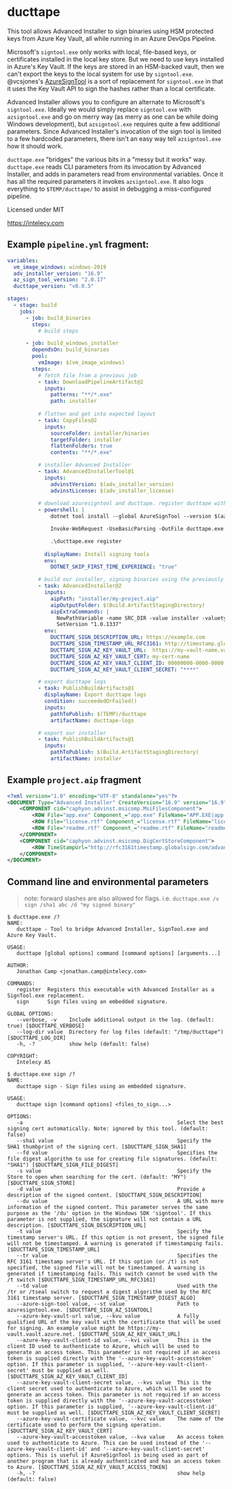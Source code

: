 # ducttape

This tool allows Advanced Installer to sign binaries using HSM protected keys from Azure Key Vault, all while running in
an Azure DevOps Pipeline.

Microsoft's `signtool.exe` only works with local, file-based keys, or certificates installed in the local key store. But
we need to use keys installed in Azure's Key Vault. If the keys are stored in an HSM-backed vault, then we can't export
the keys to the local system for use by `signtool.exe`. @vcsjones's
[AzureSignTool](https://github.com/vcsjones/AzureSignTool) is a sort of replacement for `signtool.exe` in that it uses
the Key Vault API to sign the hashes rather than a local certificate.

Advanced Installer allows you to configure an alternate to Microsoft's `signtool.exe`. Ideally we would simply replace
`signtool.exe` with `azsigntool.exe` and go on merry way (as merry as one can be while doing Windows development), but
`azsigntool.exe` requires quite a few additional parameters. Since Advanced Installer's invocation of the sign tool is
limited to a few hardcoded parameters, there isn't an easy way tell `azsigntool.exe` how it should work.

`ducttape.exe` "bridges" the various bits in a "messy but it works" way. `ducttape.exe` reads CLI parameters from its
invocation by Advanced Installer, and adds in parameters read from environmental variables. Once it has all the required
parameters it invokes `azsigntool.exe`. It also logs everything to `$TEMP/ducttape/` to assist in debugging a
miss-configured pipeline. 

Licensed under MIT

https://intelecy.com

## Example `pipeline.yml` fragment:

```yaml
variables:
  vm_image_windows: windows-2019
  adv_installer_version: "16.9"
  az_sign_tool_version: "2.0.17"
  ducttape_version: "v0.0.5"

stages:
  - stage: build
    jobs:
      - job: build_binaries
        steps:
          # build steps

      - job: build_windows_installer
        dependsOn: build_binaries
        pool:
          vmImage: $(vm_image_windows)
        steps:
          # fetch file from a previous job
          - task: DownloadPipelineArtifact@2
            inputs:
              patterns: "**/*.exe"
              path: installer
          
          # flatten and get into expected layout
          - task: CopyFiles@2
            inputs:
              sourceFolder: installer/binaries
              targetFolder: installer
              flattenFolders: true
              contents: "**/*.exe"

          # installer Advanced Installer
          - task: AdvancedInstallerTool@1
            inputs:
              advinstVersion: $(adv_installer_version)
              advinstLicense: $(adv_installer_license)
  
          # download azuresigntool and ducttape. register ducttape with Advanced Installer
          - powershell: |
              dotnet tool install --global AzureSignTool --version $(az_sign_tool_version)

              Invoke-WebRequest -UseBasicParsing -OutFile ducttape.exe -URI https://github.com/Intelecy/ducttape/releases/download/$(ducttape_version)/ducttape.exe

              .\ducttape.exe register
  
            displayName: Install signing tools
            env:
              DOTNET_SKIP_FIRST_TIME_EXPERIENCE: "true"

          # build our installer, signing binaries using the previously registered `ducttape.exe`
          - task: AdvancedInstaller@2
            inputs:
              aipPath: "installer/my-project.aip"
              aipOutputFolder: $(Build.ArtifactStagingDirectory)
              aipExtraCommands: |
                NewPathVariable -name SRC_DIR -value installer -valuetype Folder
                SetVersion "1.0.1337"
            env:
              DUCTTAPE_SIGN_DESCRIPTION_URL: https://example.com
              DUCTTAPE_SIGN_TIMESTAMP_URL_RFC3161: http://timestamp.globalsign.com/scripts/timestamp.dll
              DUCTTAPE_SIGN_AZ_KEY_VAULT_URL:  https://my-vault-name.vault.azure.net
              DUCTTAPE_SIGN_AZ_KEY_VAULT_CERT: my-cert-name
              DUCTTAPE_SIGN_AZ_KEY_VAULT_CLIENT_ID: 00000000-0000-0000-0000-000000000000
              DUCTTAPE_SIGN_AZ_KEY_VAULT_CLIENT_SECRET: "****"

          # export ducttape logs
          - task: PublishBuildArtifacts@1
            displayName: Export ducttape logs
            condition: succeededOrFailed()
            inputs:
              pathToPublish: $(TEMP)/ducttape
              artifactName: ducttape-logs

          # export our installer
          - task: PublishBuildArtifacts@1
            inputs:
              pathToPublish: $(Build.ArtifactStagingDirectory)
              artifactName: installer
```

## Example `project.aip` fragment

```xml
<?xml version="1.0" encoding="UTF-8" standalone="yes"?>
<DOCUMENT Type="Advanced Installer" CreateVersion="16.9" version="16.9" Modules="professional" RootPath="." Language="en" Id="{00000000-0000-0000-0000-00000000000}">
    <COMPONENT cid="caphyon.advinst.msicomp.MsiFilesComponent">
        <ROW File="app.exe" Component_="app.exe" FileName="APP.EXE|app.exe" Attributes="0" SourcePath="&lt;SRC_DIR&gt;app.exe" SelfReg="false" DigSign="true"/>
        <ROW File="license.rtf" Component_="license.rtf" FileName="license.rtf" Attributes="0" SourcePath="&lt;SRC_DIR&gt;\resources\license.rtf" SelfReg="false"/>
        <ROW File="readme.rtf" Component_="readme.rtf" FileName="readme.rtf" Attributes="0" SourcePath="&lt;SRC_DIR&gt;\resources\readme.rtf" SelfReg="false"/>
    </COMPONENT>
    <COMPONENT cid="caphyon.advinst.msicomp.DigCertStoreComponent">
        <ROW TimeStampUrl="http://rfc3161timestamp.globalsign.com/advanced" SignerDescription="[|ProductName]" SignOptions="7" SignTool="0" UseSha256="1"/>
    </COMPONENT>
</DOCUMENT>
```

## Command line and environmental parameters

> note: forward slashes are also allowed for flags. i.e. `ducttape.exe /v sign /sha1 abc /d "my signed binary"` 

```
$ ducttape.exe /?
NAME:
   ducttape - Tool to bridge Advanced Installer, SignTool.exe and Azure Key Vault.

USAGE:
   ducttape [global options] command [command options] [arguments...]

AUTHOR:
   Jonathan Camp <jonathan.camp@intelecy.com>

COMMANDS:
   register  Registers this executable with Advanced Installer as a SignTool.exe replacement.
   sign      Sign files using an embedded signature.

GLOBAL OPTIONS:
   --verbose, -v    Include additional output in the log. (default: true) [$DUCTTAPE_VERBOSE]
   --log-dir value  Directory for log files (default: "/tmp/ducttape") [$DUCTTAPE_LOG_DIR]
   -h, -?           show help (default: false)

COPYRIGHT:
   Intelecy AS
```

```
$ ducttape.exe sign /?
NAME:
   ducttape sign - Sign files using an embedded signature.

USAGE:
   ducttape sign [command options] <files_to_sign...>

OPTIONS:
   -a                                                  Select the best signing cert automatically. Note: ignored by this tool. (default: false)
   --sha1 value                                        Specify the SHA1 thumbprint of the signing cert. [$DUCTTAPE_SIGN_SHA1]
   --fd value                                          Specifies the file digest algorithm to use for creating file signatures. (default: "SHA1") [$DUCTTAPE_SIGN_FILE_DIGEST]
   -s value                                            Specify the Store to open when searching for the cert. (default: "MY") [$DUCTTAPE_SIGN_STORE]
   -d value                                            Provide a description of the signed content. [$DUCTTAPE_SIGN_DESCRIPTION]
   --du value                                          A URL with more information of the signed content. This parameter serves the same purpose as the '/du' option in the Windows SDK 'signtool'. If this parameter is not supplied, the signature will not contain a URL description. [$DUCTTAPE_SIGN_DESCRIPTION_URL]
   -t value                                            Specify the timestamp server's URL. If this option is not present, the signed file will not be timestamped. A warning is generated if timestamping fails. [$DUCTTAPE_SIGN_TIMESTAMP_URL]
   --tr value                                          Specifies the RFC 3161 timestamp server's URL. If this option (or /t) is not specified, the signed file will not be timestamped. A warning is generated if timestamping fails. This switch cannot be used with the /t switch [$DUCTTAPE_SIGN_TIMESTAMP_URL_RFC3161]
   --td value                                          Used with the /tr or /tseal switch to request a digest algorithm used by the RFC 3161 timestamp server. [$DUCTTAPE_SIGN_TIMESTAMP_DIGEST_ALGO]
   --azure-sign-tool value, --st value                 Path to azuresigntool.exe. [$DUCTTAPE_SIGN_AZ_SIGNTOOL]
   --azure-key-vault-url value, --kvu value            A fully qualified URL of the key vault with the certificate that will be used for signing. An example value might be https://my-vault.vault.azure.net. [$DUCTTAPE_SIGN_AZ_KEY_VAULT_URL]
   --azure-key-vault-client-id value, --kvi value      This is the client ID used to authenticate to Azure, which will be used to generate an access token. This parameter is not required if an access token is supplied directly with the '--azure-key-vault-accesstoken' option. If this parameter is supplied, '--azure-key-vault-client-secret' must be supplied as well. [$DUCTTAPE_SIGN_AZ_KEY_VAULT_CLIENT_ID]
   --azure-key-vault-client-secret value, --kvs value  This is the client secret used to authenticate to Azure, which will be used to generate an access token. This parameter is not required if an access token is supplied directly with the '--azure-key-vault-accesstoken' option. If this parameter is supplied, '--azure-key-vault-client-id' must be supplied as well. [$DUCTTAPE_SIGN_AZ_KEY_VAULT_CLIENT_SECRET]
   --azure-key-vault-certificate value, --kvc value    The name of the certificate used to perform the signing operation. [$DUCTTAPE_SIGN_AZ_KEY_VAULT_CERT]
   --azure-key-vault-accesstoken value, --kva value    An access token used to authenticate to Azure. This can be used instead of the '--azure-key-vault-client-id' and '--azure-key-vault-client-secret' options. This is useful if AzureSignTool is being used as part of another program that is already authenticated and has an access token to Azure. [$DUCTTAPE_SIGN_AZ_KEY_VAULT_ACCESS_TOKEN]
   -h, -?                                              show help (default: false)

```